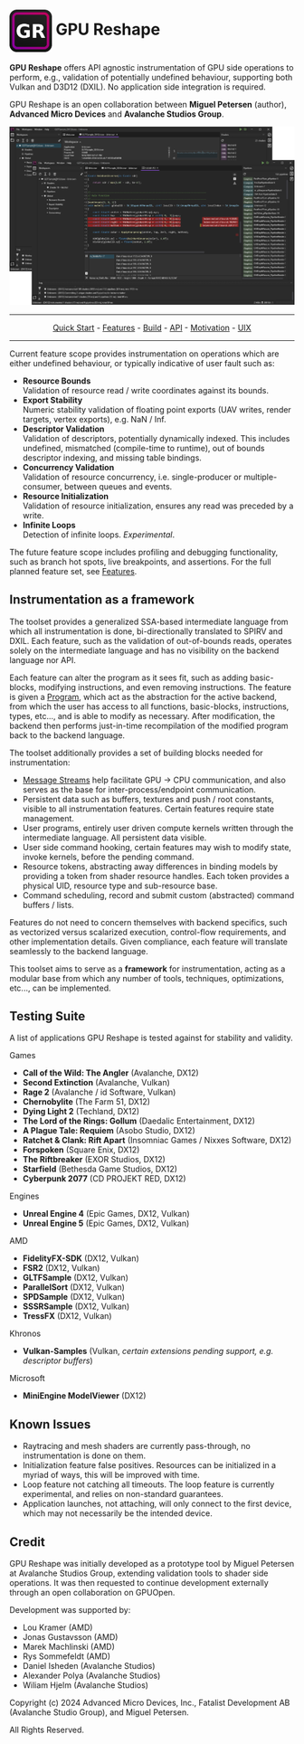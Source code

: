 <h1><img align="center" height="75" src="/Source/UIX/Studio/Resources/Icons/Icon_Frame.png"> <a>GPU Reshape</a></h1>

**GPU Reshape** offers API agnostic instrumentation of GPU side operations to perform, e.g., validation of potentially undefined behaviour, supporting both Vulkan and D3D12 (DXIL).
No application side integration is required.

GPU Reshape is an open collaboration between **Miguel Petersen** (author), **Advanced Micro Devices** and **Avalanche Studios Group**.

![Cover.png](Documentation/Resources/Images/Cover.png)

---

<p align="center">
  <a href="Documentation/QuickStart.md">Quick Start</a> -
  <a href="Documentation/Features.md">Features</a> -
  <a href="Documentation/Build.md">Build</a> -
  <a href="Documentation/API.md">API</a> -
  <a href="Documentation/Motivation.md">Motivation</a> -
  <a href="Documentation/UIX.md">UIX</a>
</p>

---

Current feature scope provides instrumentation on operations which are either undefined behaviour, or typically indicative of user fault such as:

- **Resource Bounds** </br> Validation of resource read / write coordinates against its bounds.
- **Export Stability** </br> Numeric stability validation of floating point exports (UAV writes, render targets, vertex exports), e.g. NaN / Inf.
- **Descriptor Validation** </br> Validation of descriptors, potentially dynamically indexed. This includes undefined, mismatched (compile-time to runtime), out of bounds descriptor indexing, and missing table bindings.
- **Concurrency Validation** </br> Validation of resource concurrency, i.e. single-producer or multiple-consumer, between queues and events.
- **Resource Initialization** </br> Validation of resource initialization, ensures any read was preceded by a write.
- **Infinite Loops** </br> Detection of infinite loops. _Experimental_.

The future feature scope includes profiling and debugging functionality, such as branch hot spots, live breakpoints, and assertions. 
For the full planned feature set, see [Features](Documentation/Features.md).

## Instrumentation as a framework

The toolset provides a generalized SSA-based intermediate language from which all instrumentation is done, bi-directionally translated to SPIRV and DXIL.
Each feature, such as the validation of out-of-bounds reads, operates solely on the intermediate language and has no visibility on the backend language nor API.

Each feature can alter the program as it sees fit, such as adding basic-blocks, modifying instructions, and even removing instructions. The feature is given a [Program](Documentation/API/IL.md), which
act as the abstraction for the active backend, from which the user has access to all functions, basic-blocks, instructions, types, etc..., and is able to modify as necessary.
After modification, the backend then performs just-in-time recompilation of the modified program back to the backend language.

The toolset additionally provides a set of building blocks needed for instrumentation:

- [Message Streams](Documentation/API/Message.md) help facilitate GPU -> CPU communication, and also serves as the base for inter-process/endpoint communication.
- Persistent data such as buffers, textures and push / root constants, visible to all instrumentation features. Certain features require state management.
- User programs, entirely user driven compute kernels written through the intermediate language. All persistent data visible.
- User side command hooking, certain features may wish to modify state, invoke kernels, before the pending command.
- Resource tokens, abstracting away differences in binding models by providing a token from shader resource handles. Each token provides a physical UID, resource type and sub-resource base.
- Command scheduling, record and submit custom (abstracted) command buffers / lists.

Features do not need to concern themselves with backend specifics, such as vectorized versus scalarized execution, control-flow requirements, and other implementation details. Given compliance, each feature
will translate seamlessly to the backend language.

This toolset aims to serve as a **framework** for instrumentation, acting as a modular base from which any number of tools, techniques, optimizations, etc..., can be implemented. 

## Testing Suite

A list of applications GPU Reshape is tested against for stability and validity.

Games
- **Call of the Wild: The Angler** (Avalanche, DX12)
- **Second Extinction** (Avalanche, Vulkan)
- **Rage 2** (Avalanche / id Software, Vulkan)
- **Chernobylite** (The Farm 51, DX12)
- **Dying Light 2** (Techland, DX12)
- **The Lord of the Rings: Gollum** (Daedalic Entertainment, DX12)
- **A Plague Tale: Requiem** (Asobo Studio, DX12)
- **Ratchet & Clank: Rift Apart** (Insomniac Games / Nixxes Software, DX12)
- **Forspoken** (Square Enix, DX12)
- **The Riftbreaker** (EXOR Studios, DX12)
- **Starfield** (Bethesda Game Studios, DX12)
- **Cyberpunk 2077** (CD PROJEKT RED, DX12)

Engines
- **Unreal Engine 4** (Epic Games, DX12, Vulkan)
- **Unreal Engine 5** (Epic Games, DX12, Vulkan)

AMD
- **FidelityFX-SDK** (DX12, Vulkan)
- **FSR2** (DX12, Vulkan)
- **GLTFSample** (DX12, Vulkan)
- **ParallelSort** (DX12, Vulkan)
- **SPDSample** (DX12, Vulkan)
- **SSSRSample** (DX12, Vulkan)
- **TressFX** (DX12, Vulkan)

Khronos
- **Vulkan-Samples** (Vulkan, *certain extensions pending support, e.g. descriptor buffers*)

Microsoft
- **MiniEngine ModelViewer** (DX12)

## Known Issues

- Raytracing and mesh shaders are currently pass-through, no instrumentation is done on them.
- Initialization feature false positives. Resources can be initialized in a myriad of ways, this will be improved with time.
- Loop feature not catching all timeouts. The loop feature is currently experimental, and relies on non-standard guarantees.
- Application launches, not attaching, will only connect to the first device, which may not necessarily be the intended device.

## Credit

GPU Reshape was initially developed as a prototype tool by Miguel Petersen at Avalanche Studios Group, extending validation tools to shader side operations.
It was then requested to continue development externally through an open collaboration on GPUOpen.

Development was supported by:

- Lou Kramer (AMD)
- Jonas Gustavsson (AMD)
- Marek Machlinski (AMD)
- Rys Sommefeldt (AMD)
- Daniel Isheden (Avalanche Studios)
- Alexander Polya (Avalanche Studios)
- Wiliam Hjelm (Avalanche Studios)

Copyright (c) 2024 Advanced Micro Devices, Inc., 
Fatalist Development AB (Avalanche Studio Group), 
and Miguel Petersen.

All Rights Reserved.
